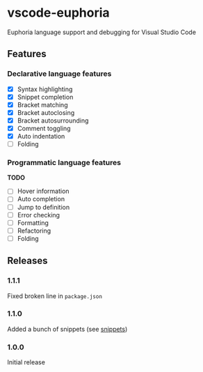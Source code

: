 # vscode-euphoria

Euphoria language support and debugging for Visual Studio Code

## Features

### Declarative language features

- [x] Syntax highlighting
- [x] Snippet completion
- [x] Bracket matching
- [x] Bracket autoclosing
- [x] Bracket autosurrounding
- [x] Comment toggling
- [x] Auto indentation
- [ ] Folding

### Programmatic language features

**TODO**

- [ ] Hover information
- [ ] Auto completion
- [ ] Jump to definition
- [ ] Error checking
- [ ] Formatting
- [ ] Refactoring
- [ ] Folding

## Releases

### 1.1.1

Fixed broken line in `package.json`

### 1.1.0

Added a bunch of snippets (see [snippets](snippets/README.md))

### 1.0.0

Initial release

